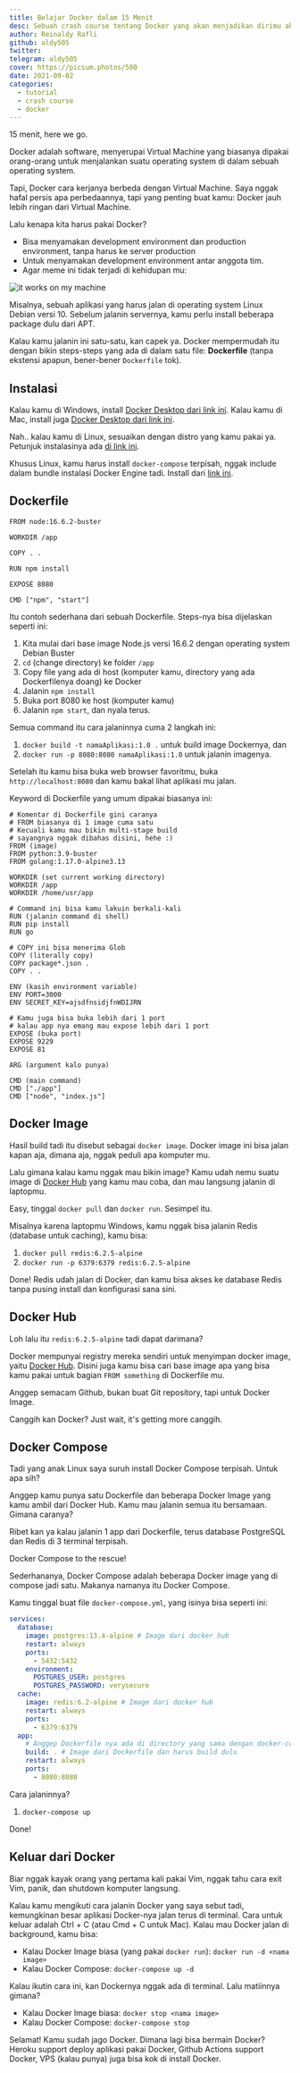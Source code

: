```yaml
---
title: Belajar Docker dalam 15 Menit
desc: Sebuah crash course tentang Docker yang akan menjadikan dirimu ahli DevOps hanya dalam 15 menit
author: Reinaldy Rafli
github: aldy505
twitter:
telegram: aldy505
cover: https://picsum.photos/500
date: 2021-09-02
categories:
  - tutorial
  - crash course
  - docker
---
```


15 menit, here we go.

Docker adalah software, menyerupai Virtual Machine yang biasanya dipakai orang-orang untuk menjalankan suatu operating system di dalam sebuah operating system.

Tapi, Docker cara kerjanya berbeda dengan Virtual Machine. Saya nggak hafal persis apa perbedaannya, tapi yang penting buat kamu: Docker jauh lebih ringan dari Virtual Machine.

Lalu kenapa kita harus pakai Docker?

- Bisa menyamakan development environment dan production environment, tanpa harus ke server production
- Untuk menyamakan development environment antar anggota tim.
- Agar meme ini tidak terjadi di kehidupan mu:

![it works on my machine](https://hackernoon.com/hn-images/1*ookfwogTLx_1qhHaiFJoJw.png)

Misalnya, sebuah aplikasi yang harus jalan di operating system Linux Debian versi 10. Sebelum jalanin servernya, kamu perlu install beberapa package dulu dari APT.

Kalau kamu jalanin ini satu-satu, kan capek ya. Docker mempermudah itu dengan bikin steps-steps yang ada di dalam satu file: **Dockerfile** (tanpa ekstensi apapun, bener-bener `Dockerfile` tok).

## Instalasi

Kalau kamu di Windows, install [Docker Desktop dari link ini](https://docs.docker.com/desktop/windows/install/). Kalau kamu di Mac, install juga [Docker Desktop dari link ini](https://docs.docker.com/desktop/mac/install/).

Nah.. kalau kamu di Linux, sesuaikan dengan distro yang kamu pakai ya. Petunjuk instalasinya ada [di link ini](https://docs.docker.com/engine/install/).

Khusus Linux, kamu harus install `docker-compose` terpisah, nggak include dalam bundle instalasi Docker Engine tadi. Install dari [link ini](https://docs.docker.com/compose/install/#install-compose).

## Dockerfile

```docker
FROM node:16.6.2-buster

WORKDIR /app

COPY . .

RUN npm install

EXPOSE 8080

CMD ["npm", "start"]
```

Itu contoh sederhana dari sebuah Dockerfile. Steps-nya bisa dijelaskan seperti ini:

1. Kita mulai dari base image Node.js versi 16.6.2 dengan operating system Debian Buster
2. `cd` (change directory) ke folder `/app`
3. Copy file yang ada di host (komputer kamu, directory yang ada Dockerfilenya doang) ke Docker
4. Jalanin `npm install`
5. Buka port 8080 ke host (komputer kamu)
6. Jalanin `npm start`, dan nyala terus.

Semua command itu cara jalaninnya cuma 2 langkah ini:

1. `docker build -t namaAplikasi:1.0 .` untuk build image Dockernya, dan
2. `docker run -p 8080:8080 namaAplikasi:1.0` untuk jalanin imagenya.

Setelah itu kamu bisa buka web browser favoritmu, buka `http://localhost:8080` dan kamu bakal lihat aplikasi mu jalan.

Keyword di Dockerfile yang umum dipakai biasanya ini:

```docker
# Komentar di Dockerfile gini caranya
# FROM biasanya di 1 image cuma satu
# Kecuali kamu mau bikin multi-stage build
# sayangnya nggak dibahas disini, hehe :)
FROM (image)
FROM python:3.9-buster
FROM golang:1.17.0-alpine3.13

WORKDIR (set current working directory)
WORKDIR /app
WORKDIR /home/usr/app

# Command ini bisa kamu lakuin berkali-kali
RUN (jalanin command di shell)
RUN pip install
RUN go

# COPY ini bisa menerima Glob
COPY (literally copy)
COPY package*.json .
COPY . .

ENV (kasih environment variable)
ENV PORT=3000
ENV SECRET_KEY=ajsdfnsidjfnWDIJRN

# Kamu juga bisa buka lebih dari 1 port
# kalau app nya emang mau expose lebih dari 1 port
EXPOSE (buka port)
EXPOSE 9229
EXPOSE 81

ARG (argument kalo punya)

CMD (main command)
CMD ["./app"]
CMD ["node", "index.js"]
```

## Docker Image

Hasil build tadi itu disebut sebagai `docker image`. Docker image ini bisa jalan kapan aja, dimana aja, nggak peduli apa komputer mu.

Lalu gimana kalau kamu nggak mau bikin image? Kamu udah nemu suatu image di [Docker Hub](https://hub.docker.com/search?q=&type=image) yang kamu mau coba, dan mau langsung jalanin di laptopmu.

Easy, tinggal `docker pull` dan `docker run`. Sesimpel itu.

Misalnya karena laptopmu Windows, kamu nggak bisa jalanin Redis (database untuk caching), kamu bisa:

1. `docker pull redis:6.2.5-alpine`
2. `docker run -p 6379:6379 redis:6.2.5-alpine`

Done! Redis udah jalan di Docker, dan kamu bisa akses ke database Redis tanpa pusing install dan konfigurasi sana sini.

## Docker Hub

Loh lalu itu `redis:6.2.5-alpine` tadi dapat darimana?

Docker mempunyai registry mereka sendiri untuk menyimpan docker image, yaitu [Docker Hub](https://hub.docker.com/). Disini juga kamu bisa cari base image apa yang bisa kamu pakai untuk bagian `FROM something` di Dockerfile mu.

Anggep semacam Github, bukan buat Git repository, tapi untuk Docker Image.

Canggih kan Docker? Just wait, it's getting more canggih.

## Docker Compose

Tadi yang anak Linux saya suruh install Docker Compose terpisah. Untuk apa sih?

Anggep kamu punya satu Dockerfile dan beberapa Docker Image yang kamu ambil dari Docker Hub. Kamu mau jalanin semua itu bersamaan. Gimana caranya?

Ribet kan ya kalau jalanin 1 app dari Dockerfile, terus database PostgreSQL dan Redis di 3 terminal terpisah.

Docker Compose to the rescue!

Sederhananya, Docker Compose adalah beberapa Docker image yang di compose jadi satu. Makanya namanya itu Docker Compose.

Kamu tinggal buat file `docker-compose.yml`, yang isinya bisa seperti ini:

```yaml
services:
  database:
    image: postgres:13.4-alpine # Image dari docker hub
    restart: always
    ports:
      - 5432:5432
    environment:
      POSTGRES_USER: postgres
      POSTGRES_PASSWORD: verysecure
  cache:
    image: redis:6.2-alpine # Image dari docker hub
    restart: always
    ports:
      - 6379:6379
  app:
    # Anggep Dockerfile nya ada di directory yang sama dengan docker-compose.yml
    build: . # Image dari Dockerfile dan harus build dulu
    restart: always
    ports:
      - 8080:8080
```

Cara jalaninnya?

1. `docker-compose up`

Done!

## Keluar dari Docker

Biar nggak kayak orang yang pertama kali pakai Vim, nggak tahu cara exit Vim, panik, dan shutdown komputer langsung.

Kalau kamu mengikuti cara jalanin Docker yang saya sebut tadi, kemungkinan besar aplikasi Docker-nya jalan terus di terminal. Cara untuk keluar adalah Ctrl + C (atau Cmd + C untuk Mac). Kalau mau Docker jalan di background, kamu bisa:

- Kalau Docker Image biasa (yang pakai `docker run`): `docker run -d <nama image>`
- Kalau Docker Compose: `docker-compose up -d`

Kalau ikutin cara ini, kan Dockernya nggak ada di terminal. Lalu matiinnya gimana?

- Kalau Docker Image biasa: `docker stop <nama image>`
- Kalau Docker Compose: `docker-compose stop`

Selamat! Kamu sudah jago Docker. Dimana lagi bisa bermain Docker? Heroku support deploy aplikasi pakai Docker, Github Actions support Docker, VPS (kalau punya) juga bisa kok di install Docker.
